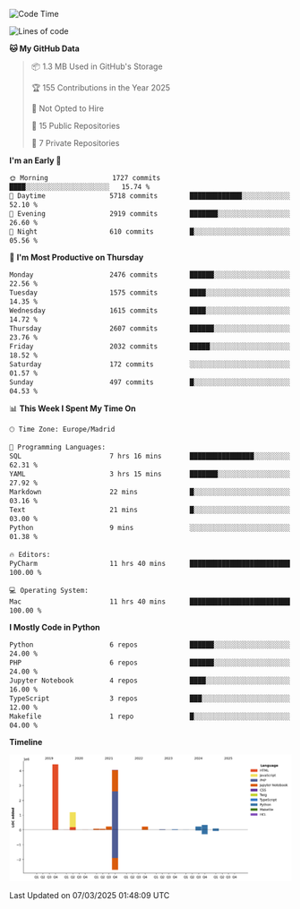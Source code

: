 <!--START_SECTION:waka-->
![Code Time](http://img.shields.io/badge/Code%20Time-693%20hrs%2039%20mins-blue)

![Lines of code](https://img.shields.io/badge/From%20Hello%20World%20I%27ve%20Written-11.0%20million%20lines%20of%20code-blue)

**🐱 My GitHub Data** 

> 📦 1.3 MB Used in GitHub's Storage 
 > 
> 🏆 155 Contributions in the Year 2025
 > 
> 🚫 Not Opted to Hire
 > 
> 📜 15 Public Repositories 
 > 
> 🔑 7 Private Repositories 
 > 
**I'm an Early 🐤** 

```text
🌞 Morning                1727 commits        ████░░░░░░░░░░░░░░░░░░░░░   15.74 % 
🌆 Daytime                5718 commits        █████████████░░░░░░░░░░░░   52.10 % 
🌃 Evening                2919 commits        ███████░░░░░░░░░░░░░░░░░░   26.60 % 
🌙 Night                  610 commits         █░░░░░░░░░░░░░░░░░░░░░░░░   05.56 % 
```
📅 **I'm Most Productive on Thursday** 

```text
Monday                   2476 commits        ██████░░░░░░░░░░░░░░░░░░░   22.56 % 
Tuesday                  1575 commits        ████░░░░░░░░░░░░░░░░░░░░░   14.35 % 
Wednesday                1615 commits        ████░░░░░░░░░░░░░░░░░░░░░   14.72 % 
Thursday                 2607 commits        ██████░░░░░░░░░░░░░░░░░░░   23.76 % 
Friday                   2032 commits        █████░░░░░░░░░░░░░░░░░░░░   18.52 % 
Saturday                 172 commits         ░░░░░░░░░░░░░░░░░░░░░░░░░   01.57 % 
Sunday                   497 commits         █░░░░░░░░░░░░░░░░░░░░░░░░   04.53 % 
```


📊 **This Week I Spent My Time On** 

```text
🕑︎ Time Zone: Europe/Madrid

💬 Programming Languages: 
SQL                      7 hrs 16 mins       ████████████████░░░░░░░░░   62.31 % 
YAML                     3 hrs 15 mins       ███████░░░░░░░░░░░░░░░░░░   27.92 % 
Markdown                 22 mins             █░░░░░░░░░░░░░░░░░░░░░░░░   03.16 % 
Text                     21 mins             █░░░░░░░░░░░░░░░░░░░░░░░░   03.00 % 
Python                   9 mins              ░░░░░░░░░░░░░░░░░░░░░░░░░   01.38 % 

🔥 Editors: 
PyCharm                  11 hrs 40 mins      █████████████████████████   100.00 % 

💻 Operating System: 
Mac                      11 hrs 40 mins      █████████████████████████   100.00 % 
```

**I Mostly Code in Python** 

```text
Python                   6 repos             ██████░░░░░░░░░░░░░░░░░░░   24.00 % 
PHP                      6 repos             ██████░░░░░░░░░░░░░░░░░░░   24.00 % 
Jupyter Notebook         4 repos             ████░░░░░░░░░░░░░░░░░░░░░   16.00 % 
TypeScript               3 repos             ███░░░░░░░░░░░░░░░░░░░░░░   12.00 % 
Makefile                 1 repo              █░░░░░░░░░░░░░░░░░░░░░░░░   04.00 % 
```



**Timeline**

![Lines of Code chart](https://raw.githubusercontent.com/danisoronellas/danisoronellas/main/assets/bar_graph.png)


 Last Updated on 07/03/2025 01:48:09 UTC
<!--END_SECTION:waka-->
